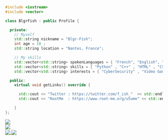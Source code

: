 ```c++
#include <iostream>
#include <vector>

class BlgrFish : public Profile {

  private:
    // Myself
    std::string nickname = "Blgr-Fish";
    int age = 18 ;
    std::string location = "Nantes, France";

    // My skills
    std::vector<std::string> spokenLanguages = { "French", "English", "Spanish" };
    std::vector<std::string> skills = { "Python" , "C++" , "HTML" , "CSS" , "JavaScript" , "TypeScript" };
    std::vector<std::string> interests = { "CyberSecurity" , "Video Games" };

  public:
    virtual void getLinks() override {

      std::cout << "Twitter : https://twitter.com/f_ish_"  << std::endl;
      std::cout << "RootMe  : https://www.root-me.org/u5ume" << std::endl;

    }
};

```

  <a>
    <img align="center" src="https://github-readme-stats.vercel.app/api/top-langs/?username=blgr-fish&theme=radical&layout=pie" />
  </a>
  <br>
  <a>
    <img align="center" src="https://github-readme-stats.vercel.app/api?username=blgr-fish&show_icons=true&theme=radical&count_private=true&include_all_commits=true" />
  </a>
  <br>
  <a href="https://github.com/Blgr-Fish/Cosmic-Simula">
    <img align="center" src="https://github-readme-stats.vercel.app/api/pin/?username=blgr-fish&repo=Cosmic-Simula&theme=radical&show_owner=true" />
  </a>
  <a href="https://github.com/Blgr-Fish/Blgr-Fish.github.io">
    <img align="center" src="https://github-readme-stats.vercel.app/api/pin/?username=blgr-fish&repo=Blgr-Fish.github.io&theme=radical&show_owner=true" />
  </a>

